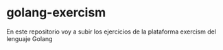 # golang-exercism
En este repositorio voy a subir los ejercicios de la plataforma exercism del lenguaje Golang
